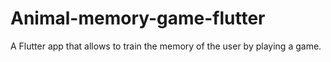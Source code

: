 # Animal-memory-game-flutter
A Flutter app that allows to train the memory of the user by playing a game.
